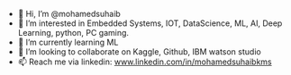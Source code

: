 - 👋 Hi, I’m @mohamedsuhaib
- 👀 I’m interested in Embedded Systems, IOT, DataScience, ML, AI, Deep Learning, python, PC gaming.
- 🌱 I’m currently learning ML
- 💞️ I’m looking to collaborate on Kaggle, Github, IBM watson studio
- 📫 Reach me via linkedin: www.linkedin.com/in/mohamedsuhaibkms

<!---
mohamedsuhaib/mohamedsuhaib is a ✨ special ✨ repository because its `README.md` (this file) appears on your GitHub profile.
You can click the Preview link to take a look at your changes.
--->
